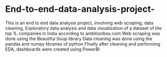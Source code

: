 # End-to-end-data-analysis-project-
This is an end to end data analysis project, involving web scraping, data cleaning, Exploratory data analysis and data visualization of a dataset of the top 1L companies in India according to ambitionbox.com
Web scraping was done using the Beautiful Soup library
Data cleaning was done using the pandas and numpy libraries of python
FInally after cleaning and performing EDA, dashboards were created using PowerBI
